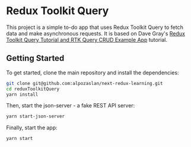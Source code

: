 # Redux Toolkit Query

This project is a simple to-do app that uses Redux Toolkit Query to fetch data and make asynchronous requests. It is based on Dave Gray's [Redux Toolkit Query Tutorial and RTK Query CRUD Example App](https://www.youtube.com/watch?v=HyZzCHgG3AY) tutorial.

## Getting Started

To get started, clone the main repository and install the dependencies:

```bash
git clone git@github.com:alpozaslan/next-redux-learning.git
cd reduxToolkitQuery
yarn install
```

Then, start the json-server - a fake REST API server:

```bash
yarn start-json-server
```

Finally, start the app:

```bash
yarn start
```
